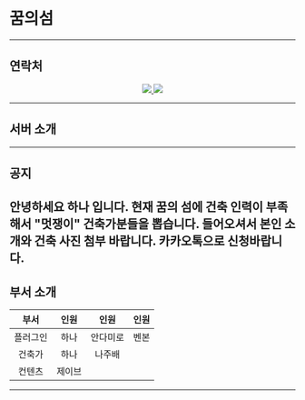 # 꿈의섬

---

## 연락처

<p align="center">
  <a href="https://band.us/@atheonserver">
    <img src="https://img.shields.io/badge/-%EB%B0%B4%EB%93%9C-brightgreen">
  </a>
  <a href="https://open.kakao.com/o/sZRrTesc">
    <img src="https://img.shields.io/badge/-%EC%B9%B4%EC%B9%B4%EC%98%A4%ED%86%A1-yellow">
  </a>
</p>

---

## 서버 소개

---

## 공지
안녕하세요 하나 입니다.
현재 꿈의 섬에 건축 인력이 부족해서 "멋쟁이" 건축가분들을 뽑습니다.
들어오셔서 본인 소개와 건축 사진 첨부 바랍니다.
카카오톡으로 신청바랍니다.
---

## 부서 소개

|부서|인원|인원|인원|
|:---:|:---:|:---:|:---:
|플러그인|하나|안다미로|벤본|
|건축가|하나|나주배||
|컨텐츠|제이브|||

---

